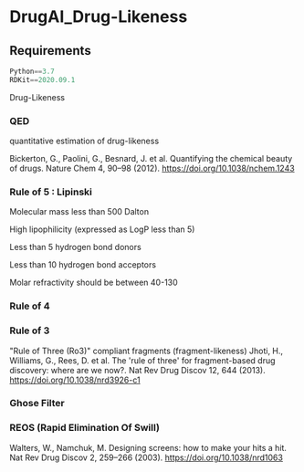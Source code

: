 # DrugAI_Drug-Likeness


## Requirements
```python
Python==3.7
RDKit==2020.09.1
```

Drug-Likeness

### QED
quantitative estimation of drug-likeness

Bickerton, G., Paolini, G., Besnard, J. et al. Quantifying the chemical beauty of drugs. Nature Chem 4, 90–98 (2012). https://doi.org/10.1038/nchem.1243

### Rule of 5 : Lipinski
Molecular mass less than 500 Dalton

High lipophilicity (expressed as LogP less than 5)

Less than 5 hydrogen bond donors

Less than 10 hydrogen bond acceptors

Molar refractivity should be between 40-130

### Rule of 4


### Rule of 3
"Rule of Three (Ro3)" compliant fragments (fragment-likeness)
Jhoti, H., Williams, G., Rees, D. et al. The 'rule of three' for fragment-based drug discovery: where are we now?. Nat Rev Drug Discov 12, 644 (2013). https://doi.org/10.1038/nrd3926-c1

### Ghose Filter

### REOS (Rapid Elimination Of Swill)
Walters, W., Namchuk, M. Designing screens: how to make your hits a hit. Nat Rev Drug Discov 2, 259–266 (2003). https://doi.org/10.1038/nrd1063
